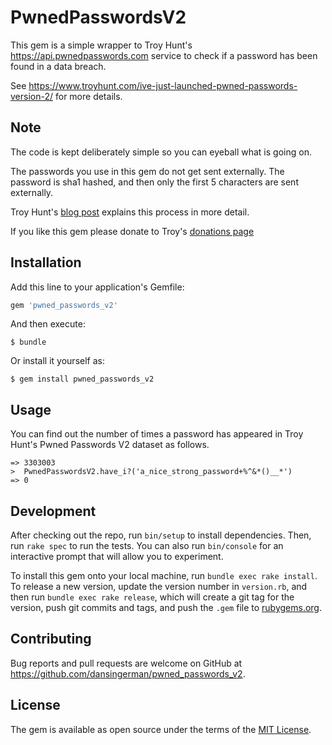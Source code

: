 # PwnedPasswordsV2

This gem is a simple wrapper to Troy Hunt's https://api.pwnedpasswords.com service to check if a password has been found in a data breach.

See https://www.troyhunt.com/ive-just-launched-pwned-passwords-version-2/ for more details.

## Note

The code is kept deliberately simple so you can eyeball what is going on.

The passwords you use in this gem do not get sent externally. The password is sha1 hashed, and then only the first 5 characters are sent externally.

Troy Hunt's [blog post](https://www.troyhunt.com/ive-just-launched-pwned-passwords-version-2/) explains this process in more detail.

If you like this gem please donate to Troy's [donations page](https://haveibeenpwned.com/Donate)

## Installation

Add this line to your application's Gemfile:

```ruby
gem 'pwned_passwords_v2'
```

And then execute:

    $ bundle

Or install it yourself as:

    $ gem install pwned_passwords_v2

## Usage

You can find out the number of times a password has appeared in Troy Hunt's Pwned Passwords V2 dataset as follows.


```>  PwnedPasswordsV2.have_i?('password')
=> 3303003
>  PwnedPasswordsV2.have_i?('a_nice_strong_password+%^&*()__*')
=> 0
```

## Development

After checking out the repo, run `bin/setup` to install dependencies. Then, run `rake spec` to run the tests. You can also run `bin/console` for an interactive prompt that will allow you to experiment.

To install this gem onto your local machine, run `bundle exec rake install`. To release a new version, update the version number in `version.rb`, and then run `bundle exec rake release`, which will create a git tag for the version, push git commits and tags, and push the `.gem` file to [rubygems.org](https://rubygems.org).

## Contributing

Bug reports and pull requests are welcome on GitHub at https://github.com/dansingerman/pwned_passwords_v2.

## License

The gem is available as open source under the terms of the [MIT License](http://opensource.org/licenses/MIT).

